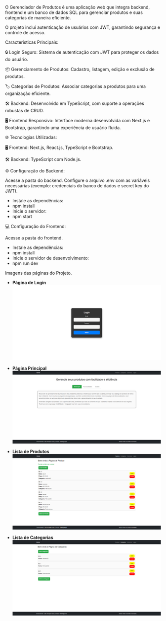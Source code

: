 O Gerenciador de Produtos é uma aplicação web que integra backend, frontend e um banco de dados SQL para gerenciar produtos e suas categorias de maneira eficiente.

O projeto inclui autenticação de usuários com JWT, garantindo segurança e controle de acesso.

Características Principais:

🔒 Login Seguro: Sistema de autenticação com JWT para proteger os dados do usuário.

📦 Gerenciamento de Produtos: Cadastro, listagem, edição e exclusão de produtos.

🏷️ Categorias de Produtos: Associar categorias a produtos para uma organização eficiente.

🛠️ Backend: Desenvolvido em TypeScript, com suporte a operações robustas de CRUD.

🖥️ Frontend Responsivo: Interface moderna desenvolvida com Next.js e Bootstrap, garantindo uma experiência de usuário fluida.

🌐 Tecnologias Utilizadas:

🖥️ Frontend: Next.js, React.js, TypeScript e Bootstrap.

🛠️ Backend: TypeScript com Node.js.



⚙️ Configuração do Backend:

Acesse a pasta do backend. 
Configure o arquivo .env com as variáveis necessárias (exemplo: credenciais do banco de dados e secret key do JWT).
- Instale as dependências:
- npm install
- Inicie o servidor:
- npm start
  
💻 Configuração do Frontend:

Acesse a pasta do frontend. 
- Instale as dependências:
- npm install
- Inicie o servidor de desenvolvimento:
- npm run dev

Imagens das páginas do Projeto.
- **Página de Login**  
  ![Página de Login](screenshots/Login.png)

- **Página Principal**  
  ![Lista de Produtos](screenshots/Home.png)
  
- **Lista de Produtos**  
  ![Lista de Produtos](screenshots/Produtos.png)

- **Lista de Categorias**  
  ![Lista de Produtos](screenshots/Categorias.png)

